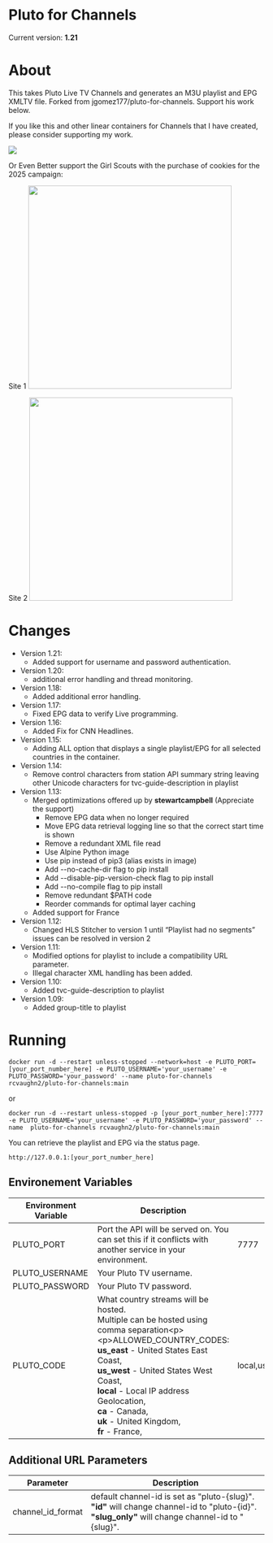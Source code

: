 # Pluto for Channels

Current version: **1.21**

# About

This takes Pluto Live TV Channels and generates an M3U playlist and EPG XMLTV file. Forked from jgomez177/pluto-for-channels. Support his work below.

If you like this and other linear containers for Channels that I have created, please consider supporting my work.

[![](https://pics.paypal.com/00/s/MDY0MzZhODAtNGI0MC00ZmU5LWI3ODYtZTY5YTcxOTNlMjRm/file.PNG)](https://www.paypal.com/donate/?hosted_button_id=BBUTPEU8DUZ6J)

Or Even Better support the Girl Scouts with the purchase of cookies for the 2025 campaign:

Site 1
[<img src="https://townsquare.media/site/191/files/2024/01/attachment-cookie.jpg" width=400/>](https://digitalcookie.girlscouts.org/scout/charlotte816794)

Site 2
[<img src="https://townsquare.media/site/191/files/2024/01/attachment-cookie.jpg" width=400/>](https://digitalcookie.girlscouts.org/scout/mckenna899691)

# Changes

  - Version 1.21:
      - Added support for username and password authentication.
  - Version 1.20:
      - additional error handling and thread monitoring.
  - Version 1.18:
      - Added additional error handling.
  - Version 1.17:
      - Fixed EPG data to verify Live programming.
  - Version 1.16:
      - Added Fix for CNN Headlines.
  - Version 1.15:
      - Adding ALL option that displays a single playlist/EPG for all selected countries in the container.
  - Version 1.14:
      - Remove control characters from station API summary string leaving other Unicode characters for tvc-guide-description in playlist
  - Version 1.13:
      - Merged optimizations offered up by **stewartcampbell** (Appreciate the support)
          - Remove EPG data when no longer required
          - Move EPG data retrieval logging line so that the correct start time is shown
          - Remove a redundant XML file read
          - Use Alpine Python image
          - Use pip instead of pip3 (alias exists in image)
          - Add --no-cache-dir flag to pip install
          - Add --disable-pip-version-check flag to pip install
          - Add --no-compile flag to pip install
          - Remove redundant $PATH code
          - Reorder commands for optimal layer caching
      - Added support for France
  - Version 1.12:
      - Changed HLS Stitcher to version 1 until “Playlist had no segments” issues can be resolved in version 2
  - Version 1.11:
      - Modified options for playlist to include a compatibility URL parameter.
      - Illegal character XML handling has been added.
  - Version 1.10:
      - Added tvc-guide-description to playlist
  - Version 1.09:
      - Added group-title to playlist

# Running
```
docker run -d --restart unless-stopped --network=host -e PLUTO_PORT=[your_port_number_here] -e PLUTO_USERNAME='your_username' -e PLUTO_PASSWORD='your_password' --name pluto-for-channels rcvaughn2/pluto-for-channels:main
```

or

```
docker run -d --restart unless-stopped -p [your_port_number_here]:7777 -e PLUTO_USERNAME='your_username' -e PLUTO_PASSWORD='your_password' --name  pluto-for-channels rcvaughn2/pluto-for-channels:main
```

You can retrieve the playlist and EPG via the status page.

```
http://127.0.0.1:[your_port_number_here]
```

## Environement Variables

| Environment Variable | Description | Default |
|---|---|---|
| PLUTO\_PORT | Port the API will be served on. You can set this if it conflicts with another service in your environment. | 7777 |
| PLUTO\_USERNAME | Your Pluto TV username. | |
| PLUTO\_PASSWORD | Your Pluto TV password. | |
| PLUTO\_CODE | What country streams will be hosted. <br>Multiple can be hosted using comma separation\<p\>\<p\>ALLOWED\_COUNTRY\_CODES:<br>**us\_east** - United States East Coast,<br>**us\_west** - United States West Coast,<br>**local** - Local IP address Geolocation,<br>**ca** - Canada,<br>**uk** - United Kingdom, <br>**fr** - France, | local,us\_west,us\_east,ca,uk |

## Additional URL Parameters

| Parameter | Description |
|---|---|
| channel\_id\_format | default channel-id is set as "pluto-{slug}".<br>**"id"** will change channel-id to "pluto-{id}".<br>**"slug\_only"** will change channel-id to "{slug}". |
